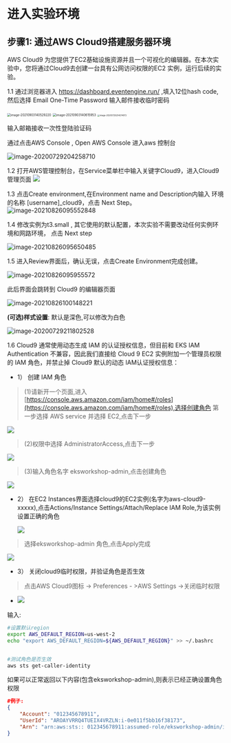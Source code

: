 # 进入实验环境


## 步骤1: 通过AWS Cloud9搭建服务器环境
AWS Cloud9 为您提供了EC2基础设施资源并且一个可视化的编辑器。在本次实验中，您将通过Cloud9去创建一台具有公网访问权限的EC2 实例，运行后续的实验。

1.1 通过浏览器进入 https://dashboard.eventengine.run/ ,填入12位hash code,然后选择 Email One-Time Password 输入邮件接收临时密码



<img src="media/image-20210903140529220.png" alt="image-20210903140529220" style="zoom:50%;" />

<img src="media/image-20210903140615953.png" alt="image-20210903140615953" style="zoom:50%;" />

<img src="media/image-20200729204214972.png" alt="image-20200729204214972" style="zoom:33%;" />



输入邮箱接收一次性登陆验证码

通过点击AWS Console , Open AWS Console 进入aws 控制台

![image-20200729204258710](media/image-20200729204258710.png)

1.2 打开AWS管理控制台，在Service菜单栏中输入关键字Cloud9，进入Cloud9 管理页面
![](media/15764751257913/15764752078709.jpg?raw=true")



1.3 点击Create environment,在Environment name and Description内输入 环境的名称 [username]_cloud9，点击 Next Step。
![image-20210826095552848](media/image-20210826095552848.png)

1.4 修改实例为t3.small , 其它使用的默认配置，本次实验不需要改动任何实例环境和网路环境， 点击 Next step


   ![image-20210826095650485](media/image-20210826095650485.png)



1.5 进入Review界面后，确认无误，点击Create Environment完成创建。

![image-20210826095955572](media/image-20210826095955572.png)

此后界面会跳转到 Cloud9 的编辑器页面

![image-20210826100148221](media/image-20210826100148221.png)



**(可选)样式设置**: 默认是深色,可以修改为白色

![image-20200729211802528](media/image-20200729211802528.png)

1.6	Cloud9 通常使用动态生成 IAM 的认证授权信息，但目前和 EKS IAM Authentication 不兼容，因此我们直接给 Cloud 9 EC2 实例附加一个管理员权限的 IAM 角色，并禁止掉 Cloud9 默认的动态 IAM认证授权信息：

* 1）	创建 IAM 角色

> (1)请新开一个页面,进入[https://console.aws.amazon.com/iam/home#/roles](https://console.aws.amazon.com/iam/home#/roles),选择创建角色 第一步选择 AWS service 并选择 EC2,点击下一步

![](media/15764751257913/15764753509904.png)

> (2)权限中选择 AdministratorAccess,点击下一步

![](media/15764751257913/15764753504307.png)

> (3)输入角色名字 eksworkshop-admin,点击创建角色

![](media/15764751257913/15764753507358.png)

* 2）	在EC2 Instances界面选择cloud9的EC2实例(名字为aws-cloud9-xxxxx),点击Actions/Instance Settings/Attach/Replace IAM Role,为该实例设置正确的角色

  ![](media/15764751257913/1576503061.png)
  
>   选择eksworkshop-admin 角色,点击Apply完成

![](media/15764751257913/15764754031465.png)

* 3）	关闭cloud9临时权限，并验证角色是否生效

>点击AWS Cloud9图标 -> Preferences - >AWS Settings ->关闭临时权限

* ![](media/15764751257913/15765030614319.png)

输入:

```bash
#设置默认region
export AWS_DEFAULT_REGION=us-west-2
echo "export AWS_DEFAULT_REGION=${AWS_DEFAULT_REGION}" >> ~/.bashrc


#测试角色是否生效
aws sts get-caller-identity
```
如果可以正常返回以下内容(包含eksworkshop-admin),则表示已经正确设置角色权限
```json
#例子:
{
    "Account": "012345678911", 
    "UserId": "AROAYVRRQ4TUEIX4VRZLN:i-0e011f5bb16f38173", 
    "Arn": "arn:aws:sts:: 012345678911:assumed-role/eksworkshop-admin/i-0e011f5bb16f38173"
}
```



